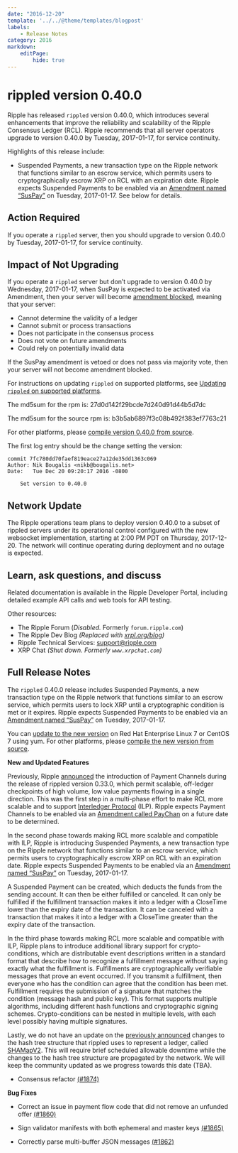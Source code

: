 ```yaml
---
date: "2016-12-20"
template: '../../@theme/templates/blogpost'
labels:
    - Release Notes
category: 2016
markdown:
    editPage:
        hide: true
---
```

# rippled version 0.40.0

Ripple has released `rippled` version 0.40.0, which introduces several enhancements that improve the reliability and scalability of the Ripple Consensus Ledger (RCL). Ripple recommends that all server operators upgrade to version 0.40.0 by Tuesday, 2017-01-17, for service continuity.

Highlights of this release include:

* Suspended Payments, a new transaction type on the Ripple network that functions similar to an escrow service, which permits users to cryptographically escrow XRP on RCL with an expiration date. Ripple expects Suspended Payments to be enabled via an [Amendment named “SusPay”](/resources/known-amendments.md#suspay) on Tuesday, 2017-01-17. See below for details.

## Action Required

If you operate a `rippled` server, then you should upgrade to version 0.40.0 by Tuesday, 2017-01-17, for service continuity.

## Impact of Not Upgrading

If you operate a `rippled` server but don’t upgrade to version 0.40.0 by Wednesday, 2017-01-17, when SusPay is expected to be activated via Amendment, then your server will become [amendment blocked](/docs/concepts/networks-and-servers/amendments#amendment-blocked-servers), meaning that your server:

* Cannot determine the validity of a ledger
* Cannot submit or process transactions
* Does not participate in the consensus process
* Does not vote on future amendments
* Could rely on potentially invalid data

If the SusPay amendment is vetoed or does not pass via majority vote, then your server will not become amendment blocked.

For instructions on updating `rippled` on supported platforms, see [Updating `rippled` on supported platforms](/docs/infrastructure/installation/update-rippled-automatically-on-linux).

The md5sum for the rpm is: 27d0d142f29bcde7d240d91d44b5d7dc

The md5sum for the source rpm is: b3b5ab6897f3c08b492f383ef7763c21

For other platforms, please [compile version 0.40.0 from source](https://github.com/XRPLF/rippled/tree/0.40.0/Builds).

The first log entry should be the change setting the version:

```text
commit 7fc780dd70faef819eace27a12de35dd1363c069
Author: Nik Bougalis <nikb@bougalis.net>
Date:   Tue Dec 20 09:20:17 2016 -0800

    Set version to 0.40.0
```

## Network Update
The Ripple operations team plans to deploy version 0.40.0 to a subset of rippled servers under its operational control configured with the new websocket implementation, starting at 2:00 PM PDT on Thursday, 2017-12-20. The network will continue operating during deployment and no outage is expected.

## Learn, ask questions, and discuss
Related documentation is available in the Ripple Developer Portal, including detailed example API calls and web tools for API testing.

Other resources:

* The Ripple Forum (_Disabled._ Formerly `forum.ripple.com`)
* The Ripple Dev Blog _(Replaced with [xrpl.org/blog](https://xrpl.org/blog/))_
* Ripple Technical Services: support@ripple.com
* XRP Chat _(Shut down. Formerly `www.xrpchat.com`)_

## Full Release Notes

The `rippled` 0.40.0 release includes Suspended Payments, a new transaction type on the Ripple network that functions similar to an escrow service, which permits users to lock XRP until a cryptographic condition is met or it expires. Ripple expects Suspended Payments to be enabled via an [Amendment named “SusPay”](/resources/known-amendments.md#suspay) on Tuesday, 2017-01-17.

You can [update to the new version](/docs/infrastructure/installation/update-rippled-automatically-on-linux) on Red Hat Enterprise Linux 7 or CentOS 7 using yum. For other platforms, please [compile the new version from source](https://github.com/XRPLF/rippled/blob/master/BUILD.md).

**New and Updated Features**

Previously, Ripple [announced](/blog/2016/rippled-0.33.0.md) the introduction of Payment Channels during the release of rippled version 0.33.0, which permit scalable, off-ledger checkpoints of high volume, low value payments flowing in a single direction. This was the first step in a multi-phase effort to make RCL more scalable and to support [Interledger Protocol](https://interledger.org/interledger.pdf) (ILP). Ripple expects Payment Channels to be enabled via an [Amendment called PayChan](/resources/known-amendments.md#paychan) on a future date to be determined.

In the second phase towards making RCL more scalable and compatible with ILP, Ripple is introducing Suspended Payments, a new transaction type on the Ripple network that functions similar to an escrow service, which permits users to cryptographically escrow XRP on RCL with an expiration date. Ripple expects Suspended Payments to be enabled via an [Amendment named “SusPay”](/resources/known-amendments.md#suspay) on Tuesday, 2017-01-17.

A Suspended Payment can be created, which deducts the funds from the sending account. It can then be either fulfilled or canceled. It can only be fulfilled if the fulfillment transaction makes it into a ledger with a CloseTime lower than the expiry date of the transaction. It can be canceled with a transaction that makes it into a ledger with a CloseTime greater than the expiry date of the transaction.

In the third phase towards making RCL more scalable and compatible with ILP, Ripple plans to introduce additional library support for crypto-conditions, which are distributable event descriptions written in a standard format that describe how to recognize a fulfillment message without saying exactly what the fulfillment is. Fulfillments are cryptographically verifiable messages that prove an event occurred. If you transmit a fulfillment, then everyone who has the condition can agree that the condition has been met. Fulfillment requires the submission of a signature that matches the condition (message hash and public key). This format supports multiple algorithms, including different hash functions and cryptographic signing schemes. Crypto-conditions can be nested in multiple levels, with each level possibly having multiple signatures.

Lastly, we do not have an update on the [previously announced](/blog/2016/rippled-0.33.0.md) changes to the hash tree structure that rippled uses to represent a ledger, called [SHAMapV2](/resources/known-amendments.md#shamapv2). This will require brief scheduled allowable downtime while the changes to the hash tree structure are propagated by the network. We will keep the community updated as we progress towards this date (TBA).

* Consensus refactor [(#1874)](https://github.com/ripple/rippled/pull/1874)

**Bug Fixes**

* Correct an issue in payment flow code that did not remove an unfunded offer [(#1860)](https://github.com/ripple/rippled/pull/1860)

* Sign validator manifests with both ephemeral and master keys [(#1865)](https://github.com/ripple/rippled/pull/1865)

* Correctly parse multi-buffer JSON messages [(#1862)](https://github.com/ripple/rippled/pull/1862)
